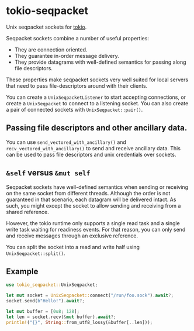 # tokio-seqpacket

Unix seqpacket sockets for [tokio](https://docs.rs/tokio).

Seqpacket sockets combine a number of useful properties:
* They are connection oriented.
* They guarantee in-order message delivery.
* They provide datagrams with well-defined semantics for passing along file descriptors.

These properties make seqpacket sockets very well suited for local servers that need to pass file-descriptors around with their clients.

You can create a `UnixSeqpacketListener` to start accepting connections,
or create a `UnixSeqpacket` to connect to a listening socket.
You can also create a pair of connected sockets with `UnixSeqpacket::pair()`.

## Passing file descriptors and other ancillary data.

You can use `send_vectored_with_ancillary()` and `recv_vectored_with_ancillary()`
to send and receive ancillary data.
This can be used to pass file descriptors and unix credentials over sockets.

## `&self` versus `&mut self`

Seqpacket sockets have well-defined semantics when sending or receiving on the same socket from different threads.
Although the order is not guaranteed in that scenario, each datagram will be delivered intact.
As such, you might except the socket to allow sending and receiving from a shared reference.

However, the tokio runtime only supports a single read task and a single write task waiting for readiness events.
For that reason, you can only send and receive messages through an exclusive reference.

You can split the socket into a read and write half using `UnixSeqpacket::split()`.

## Example
```rust
use tokio_seqpacket::UnixSeqpacket;

let mut socket = UnixSeqpacket::connect("/run/foo.sock").await?;
socket.send(b"Hello!").await?;

let mut buffer = [0u8; 128];
let len = socket.recv(&mut buffer).await?;
println!("{}", String::from_utf8_lossy(&buffer[..len]));
```
